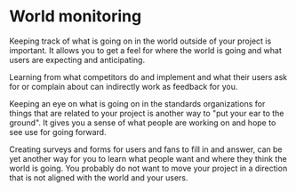 # World monitoring

Keeping track of what is going on in the world outside of your project is
important. It allows you to get a feel for where the world is going and what
users are expecting and anticipating.

Learning from what competitors do and implement and what their users ask for
or complain about can indirectly work as feedback for you.

Keeping an eye on what is going on in the standards organizations for things
that are related to your project is another way to "put your ear to the
ground". It gives you a sense of what people are working on and hope to see
use for going forward.

Creating surveys and forms for users and fans to fill in and answer, can be
yet another way for you to learn what people want and where they think the
world is going. You probably do not want to move your project in a direction
that is not aligned with the world and your users.
